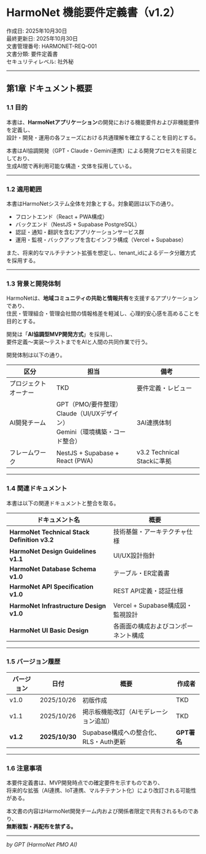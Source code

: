 # HarmoNet 機能要件定義書（v1.2）  
作成日: 2025年10月30日  
最終更新日: 2025年10月30日  
文書管理番号: HARMONET-REQ-001  
文書分類: 要件定義書  
セキュリティレベル: 社外秘  

---

## 第1章 ドキュメント概要

### 1.1 目的
本書は、**HarmoNetアプリケーション**の開発における機能要件および非機能要件を定義し、  
設計・開発・運用の各フェーズにおける共通理解を確立することを目的とする。  

本書はAI協調開発（GPT・Claude・Gemini連携）による開発プロセスを前提としており、  
生成AI間で再利用可能な構造・文体を採用している。  

---

### 1.2 適用範囲
本書はHarmoNetシステム全体を対象とする。対象範囲は以下の通り。

- フロントエンド（React + PWA構成）  
- バックエンド（NestJS + Supabase PostgreSQL）  
- 認証・通知・翻訳を含むアプリケーションサービス群  
- 運用・監視・バックアップを含むインフラ構成（Vercel + Supabase）  

また、将来的なマルチテナント拡張を想定し、tenant_idによるデータ分離方式を採用する。

---

### 1.3 背景と開発体制
HarmoNetは、**地域コミュニティの共助と情報共有**を支援するアプリケーションであり、  
住民・管理組合・管理会社間の情報格差を軽減し、心理的安心感を高めることを目的とする。  

開発は「**AI協調型MVP開発方式**」を採用し、  
要件定義〜実装〜テストまでをAIと人間の共同作業で行う。  

開発体制は以下の通り。

| 区分 | 担当 | 備考 |
|------|------|------|
| プロジェクトオーナー | TKD | 要件定義・レビュー |
| AI開発チーム | GPT（PMO/要件整理）<br>Claude（UI/UXデザイン）<br>Gemini（環境構築・コード整合） | 3AI連携体制 |
| フレームワーク | NestJS + Supabase + React (PWA) | v3.2 Technical Stackに準拠 |

---

### 1.4 関連ドキュメント
本書は以下の関連ドキュメントと整合を取る。

| ドキュメント名 | 概要 |
|----------------|------|
| **HarmoNet Technical Stack Definition v3.2** | 技術基盤・アーキテクチャ仕様 |
| **HarmoNet Design Guidelines v1.1** | UI/UX設計指針 |
| **HarmoNet Database Schema v1.0** | テーブル・ER定義書 |
| **HarmoNet API Specification v1.0** | REST API定義・認証仕様 |
| **HarmoNet Infrastructure Design v1.0** | Vercel + Supabase構成図・監視設計 |
| **HarmoNet UI Basic Design** | 各画面の構成およびコンポーネント構成 |

---

### 1.5 バージョン履歴

| バージョン | 日付 | 概要 | 作成者 |
|-------------|------|------|--------|
| v1.0 | 2025/10/26 | 初版作成 | TKD |
| v1.1 | 2025/10/26 | 掲示板機能改訂（AIモデレーション追加） | TKD |
| **v1.2** | **2025/10/30** | Supabase構成への整合化、RLS・Auth更新 | **GPT署名** |

---

### 1.6 注意事項
本要件定義書は、MVP開発時点での確定要件を示すものであり、  
将来的な拡張（AI連携、IoT連携、マルチテナント化）により改訂される可能性がある。  

本文書の内容はHarmoNet開発チーム内および関係者限定で共有されるものであり、  
**無断複製・再配布を禁ずる。**

---

*by GPT (HarmoNet PMO AI)*
